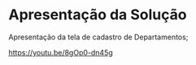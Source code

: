 # Apresentação da Solução

Apresentação da tela de cadastro de Departamentos;

https://youtu.be/8gOp0-dn45g
